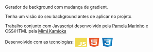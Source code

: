 Gerador de background com mudança de gradient.

Tenha um visão do seu background antes de aplicar no projeto.

Trabalho conjunto com Javascript desenvolvido pela <a href="https://github.com/PamelaMarinho">Pamela Marinho</a> e CSS/HTML pela <a href="https://github.com/alreadymimi">Mimi Kamioka</a>

Desenvolvido com as tecnologias:
  <img align="center" alt="Pamela-Js" height="30" width="40" src="https://raw.githubusercontent.com/devicons/devicon/master/icons/javascript/javascript-plain.svg">
  <img align="center" alt="Pamela-HTML" height="30" width="40" src="https://raw.githubusercontent.com/devicons/devicon/master/icons/html5/html5-original.svg">
  <img align="center" alt="Pamela-CSS" height="30" width="40" src="https://raw.githubusercontent.com/devicons/devicon/master/icons/css3/css3-original.svg">
  
  

